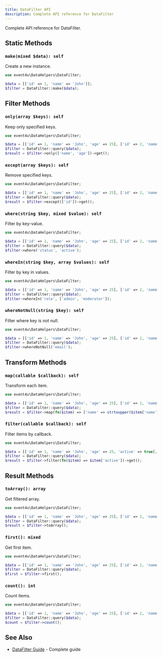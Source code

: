 ```yaml
---
title: DataFilter API
description: Complete API reference for DataFilter
---
```


Complete API reference for DataFilter.

## Static Methods

### `make(mixed $data): self`

Create a new instance.

```php
use event4u\DataHelpers\DataFilter;

$data = [['id' => 1, 'name' => 'John']];
$filter = DataFilter::make($data);
```

## Filter Methods

### `only(array $keys): self`

Keep only specified keys.

```php
use event4u\DataHelpers\DataFilter;

$data = [['id' => 1, 'name' => 'John', 'age' => 25], ['id' => 2, 'name' => 'Jane', 'age' => 30]];
$filter = DataFilter::query($data);
$result = $filter->only(['name', 'age'])->get();
```

### `except(array $keys): self`

Remove specified keys.

```php
use event4u\DataHelpers\DataFilter;

$data = [['id' => 1, 'name' => 'John', 'age' => 25], ['id' => 2, 'name' => 'Jane', 'age' => 30]];
$filter = DataFilter::query($data);
$result = $filter->except(['id'])->get();
```

### `where(string $key, mixed $value): self`

Filter by key-value.

```php
use event4u\DataHelpers\DataFilter;

$data = [['id' => 1, 'name' => 'John', 'age' => 25], ['id' => 2, 'name' => 'Jane', 'age' => 30]];
$filter = DataFilter::query($data);
$filter->where('status', 'active');
```

### `whereIn(string $key, array $values): self`

Filter by key in values.

```php
use event4u\DataHelpers\DataFilter;

$data = [['id' => 1, 'name' => 'John', 'age' => 25], ['id' => 2, 'name' => 'Jane', 'age' => 30]];
$filter = DataFilter::query($data);
$filter->whereIn('role', ['admin', 'moderator']);
```

### `whereNotNull(string $key): self`

Filter where key is not null.

```php
use event4u\DataHelpers\DataFilter;

$data = [['id' => 1, 'name' => 'John', 'age' => 25], ['id' => 2, 'name' => 'Jane', 'age' => 30]];
$filter = DataFilter::query($data);
$filter->whereNotNull('email');
```

## Transform Methods

### `map(callable $callback): self`

Transform each item.

```php
use event4u\DataHelpers\DataFilter;

$data = [['id' => 1, 'name' => 'John', 'age' => 25], ['id' => 2, 'name' => 'Jane', 'age' => 30]];
$filter = DataFilter::query($data);
$result = $filter->map(fn($item) => ['name' => strtoupper($item['name']), 'age' => $item['age']])->get();
```

### `filter(callable $callback): self`

Filter items by callback.

```php
use event4u\DataHelpers\DataFilter;

$data = [['id' => 1, 'name' => 'John', 'age' => 25, 'active' => true], ['id' => 2, 'name' => 'Jane', 'age' => 30, 'active' => false]];
$filter = DataFilter::query($data);
$result = $filter->filter(fn($item) => $item['active'])->get();
```

## Result Methods

### `toArray(): array`

Get filtered array.

```php
use event4u\DataHelpers\DataFilter;

$data = [['id' => 1, 'name' => 'John', 'age' => 25], ['id' => 2, 'name' => 'Jane', 'age' => 30]];
$filter = DataFilter::query($data);
$result = $filter->toArray();
```

### `first(): mixed`

Get first item.

```php
use event4u\DataHelpers\DataFilter;

$data = [['id' => 1, 'name' => 'John', 'age' => 25], ['id' => 2, 'name' => 'Jane', 'age' => 30]];
$filter = DataFilter::query($data);
$first = $filter->first();
```

### `count(): int`

Count items.

```php
use event4u\DataHelpers\DataFilter;

$data = [['id' => 1, 'name' => 'John', 'age' => 25], ['id' => 2, 'name' => 'Jane', 'age' => 30]];
$filter = DataFilter::query($data);
$count = $filter->count();
```

## See Also

- [DataFilter Guide](/main-classes/data-filter/) - Complete guide

